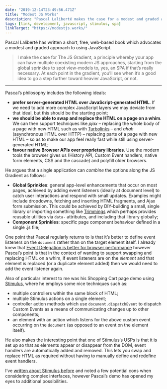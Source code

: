 ```yaml
---
date: "2019-12-14T23:49:56.471Z"
title: "Modest JS Works"
description: "Pascal Laliberté makes the case for a modest and graded approach to using JavaScript"
tags: [link, development, javascript, stimulus, spa]
linkTarget: "https://modestjs.works/"
---
```

Pascal Laliberté has written a short, free, web-based book which advocates a modest and graded approach to using JavaScript.

> I make the case for The JS Gradient, a principle whereby your app can have multiple coexisting modern JS approaches, starting from the global sprinkles to spot view-models to, yes, an SPA if that’s really necessary. At each point in the gradient, you’ll see when it’s a good idea to go a step further toward heavier JavaScript, or not.
---

Pascal’s philosophy includes the following ideals:

- __prefer server-generated HTML over JavaScript-generated HTML__. If we need to add more complex JavaScript layers we may deviate from that ideal, but this should be the starting point;
- __we should be able to swap and replace the HTML on a page on a whim__. We can then support techniques like _pjax_ – replacing the whole body of a page with new HTML such as with [Turbolinks](https://github.com/turbolinks/turbolinks) – and _ahah_ (asynchronous HTML over HTTP) – replacing parts of a page with new HTML – so as to make our app feel really fast while still using server-generated HTML; 
- __favour native Browser APIs over proprietary libraries__. Use the modern tools the browser gives us (History API, Custom Event handlers, native form elements, CSS and the cascade) and polyfill older browsers.

He argues that a single application can _combine_ the options along the JS Gradient as follows:

- __Global Sprinkles__: general app-level enhancements that occur on most pages, achieved by adding event listeners (ideally at document level) to catch user interactions and respond with small updates. Examples might include dropdowns, fetching and inserting HTML fragments, and Ajax form submission. This could be achieved by DIY-building a small, single library or importing something like [Trimmings](https://postlight.github.io/trimmings/) which perhaps provides reusable utilities via `data-` attributes, and including that library globally; 
- __Component Sprinkles__: specific page component behaviour defined in a single .js file; 



One point that Pascal regularly returns to is that it’s better to define event listeners on the `document` rather than on the target element itself. I already knew that [Event Delegation is better for browser performance](https://gomakethings.com/event-delegation-and-multiple-selectors-with-vanilla-js/) however Pascal’s point is that in the context of wanting to support swapping and replacing HTML on a whim, if event listeners are on the _element_  and that element is replaced (or a duplicate element added) then we would need to add the event listener again. 

Also of particular interest to me was his Shopping Cart page demo using [Stimulus](https://stimulusjs.org/), where he employs some nice techniques such as:

- multiple controllers within the same block of HTML; 
- multiple Stimulus actions on a single element;
- controller action methods which use `document.dispatchEvent` to dispatch Custom Events as a means of communicating changes up to other components;
- an element with an action which listens for the above custom event occurring on the `document` (as opposed to an event on the element itself).

He also makes the interesting point that one of Stimulus‘s USPs is that it is set up so that as elements appear or disappear from the DOM, event handlers are automatically added and removed. This lets you swap and replace HTML as required without having to manually define and redefine event handlers.

I’ve [written about Stimulus before](https://fuzzylogic.me/posts/progressively-enhanced-javascript-with-stimulus/) and noted a few potential cons when considering complex interfaces, however Pascal’s demo has opened my eyes to additional possibilities.
